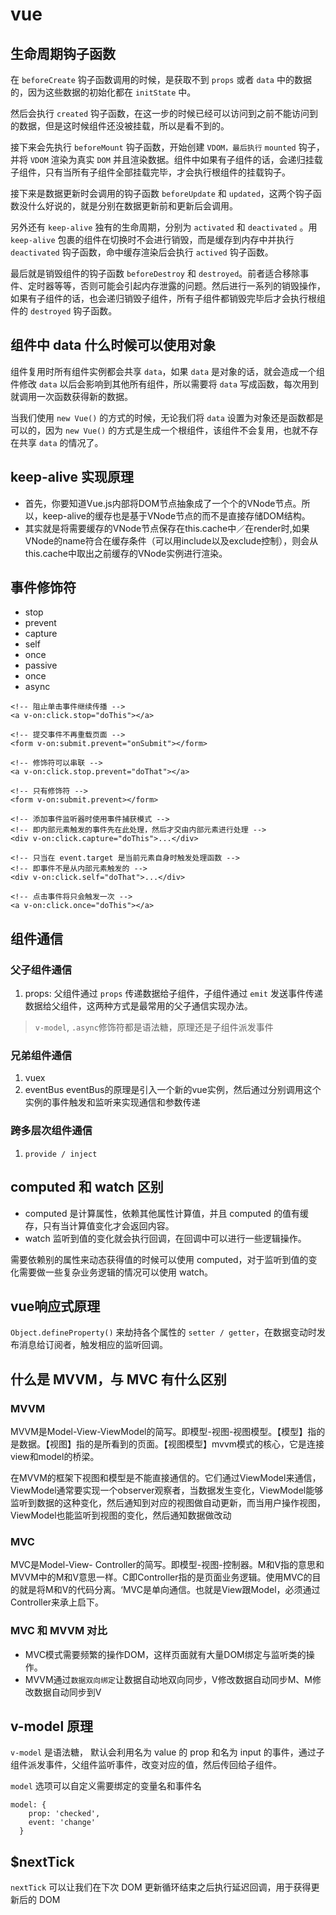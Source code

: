 # vue

## 生命周期钩子函数

在 `beforeCreate` 钩子函数调用的时候，是获取不到 `props` 或者 `data` 中的数据的，因为这些数据的初始化都在 `initState` 中。

然后会执行 `created` 钩子函数，在这一步的时候已经可以访问到之前不能访问到的数据，但是这时候组件还没被挂载，所以是看不到的。

接下来会先执行 `beforeMount` 钩子函数，开始创建 `VDOM，最后执行` `mounted` 钩子，并将 `VDOM` 渲染为真实 `DOM` 并且渲染数据。组件中如果有子组件的话，会递归挂载子组件，只有当所有子组件全部挂载完毕，才会执行根组件的挂载钩子。

接下来是数据更新时会调用的钩子函数 `beforeUpdate` 和 `updated`，这两个钩子函数没什么好说的，就是分别在数据更新前和更新后会调用。

另外还有 `keep-alive` 独有的生命周期，分别为 `activated` 和 `deactivated` 。用 `keep-alive` 包裹的组件在切换时不会进行销毁，而是缓存到内存中并执行 `deactivated` 钩子函数，命中缓存渲染后会执行 `actived` 钩子函数。

最后就是销毁组件的钩子函数 `beforeDestroy` 和 `destroyed`。前者适合移除事件、定时器等等，否则可能会引起内存泄露的问题。然后进行一系列的销毁操作，如果有子组件的话，也会递归销毁子组件，所有子组件都销毁完毕后才会执行根组件的 `destroyed` 钩子函数。

## 组件中 data 什么时候可以使用对象

组件复用时所有组件实例都会共享 `data`，如果 `data` 是对象的话，就会造成一个组件修改 `data` 以后会影响到其他所有组件，所以需要将 `data` 写成函数，每次用到就调用一次函数获得新的数据。

当我们使用 `new Vue()` 的方式的时候，无论我们将 `data` 设置为对象还是函数都是可以的，因为 `new Vue()` 的方式是生成一个根组件，该组件不会复用，也就不存在共享 `data` 的情况了。

## keep-alive 实现原理
- 首先，你要知道Vue.js内部将DOM节点抽象成了一个个的VNode节点。所以，keep-alive的缓存也是基于VNode节点的而不是直接存储DOM结构。
- 其实就是将需要缓存的VNode节点保存在this.cache中／在render时,如果VNode的name符合在缓存条件（可以用include以及exclude控制），则会从this.cache中取出之前缓存的VNode实例进行渲染。

## 事件修饰符
- stop
- prevent
- capture
- self
- once
- passive
- once
- async
```
<!-- 阻止单击事件继续传播 -->
<a v-on:click.stop="doThis"></a>

<!-- 提交事件不再重载页面 -->
<form v-on:submit.prevent="onSubmit"></form>

<!-- 修饰符可以串联 -->
<a v-on:click.stop.prevent="doThat"></a>

<!-- 只有修饰符 -->
<form v-on:submit.prevent></form>

<!-- 添加事件监听器时使用事件捕获模式 -->
<!-- 即内部元素触发的事件先在此处理，然后才交由内部元素进行处理 -->
<div v-on:click.capture="doThis">...</div>

<!-- 只当在 event.target 是当前元素自身时触发处理函数 -->
<!-- 即事件不是从内部元素触发的 -->
<div v-on:click.self="doThat">...</div>

<!-- 点击事件将只会触发一次 -->
<a v-on:click.once="doThis"></a>
```

## 组件通信
### 父子组件通信
1. props: 父组件通过 `props` 传递数据给子组件，子组件通过 `emit` 发送事件传递数据给父组件，这两种方式是最常用的父子通信实现办法。
> `v-model`, `.async`修饰符都是语法糖，原理还是子组件派发事件

### 兄弟组件通信
1. vuex
2. eventBus
eventBus的原理是引入一个新的vue实例，然后通过分别调用这个实例的事件触发和监听来实现通信和参数传递

### 跨多层次组件通信
1. `provide / inject`

## computed 和 watch 区别
- computed 是计算属性，依赖其他属性计算值，并且 computed 的值有缓存，只有当计算值变化才会返回内容。
- watch 监听到值的变化就会执行回调，在回调中可以进行一些逻辑操作。

需要依赖别的属性来动态获得值的时候可以使用 computed，对于监听到值的变化需要做一些复杂业务逻辑的情况可以使用 watch。

## vue响应式原理
`Object.defineProperty()` 来劫持各个属性的 `setter / getter`，在数据变动时发布消息给订阅者，触发相应的监听回调。

## 什么是 MVVM，与 MVC 有什么区别

### MVVM
MVVM是Model-View-ViewModel的简写。即模型-视图-视图模型。【模型】指的是数据。【视图】指的是所看到的页面。【视图模型】mvvm模式的核心，它是连接view和model的桥梁。

在MVVM的框架下视图和模型是不能直接通信的。它们通过ViewModel来通信，ViewModel通常要实现一个observer观察者，当数据发生变化，ViewModel能够监听到数据的这种变化，然后通知到对应的视图做自动更新，而当用户操作视图，ViewModel也能监听到视图的变化，然后通知数据做改动

### MVC

MVC是Model-View- Controller的简写。即模型-视图-控制器。M和V指的意思和MVVM中的M和V意思一样。C即Controller指的是页面业务逻辑。使用MVC的目的就是将M和V的代码分离。‘MVC是单向通信。也就是View跟Model，必须通过Controller来承上启下。

### MVC 和 MVVM 对比
- MVC模式需要频繁的操作DOM，这样页面就有大量DOM绑定与监听类的操作。
- MVVM通过`数据双向绑定`让数据自动地双向同步，V修改数据自动同步M、M修改数据自动同步到V

## v-model 原理
`v-model` 是语法糖， 默认会利用名为 value 的 prop 和名为 input 的事件，通过子组件派发事件，父组件监听事件，改变对应的值，然后传回给子组件。

`model` 选项可以自定义需要绑定的变量名和事件名
```
model: {
    prop: 'checked',
    event: 'change'
  }
```

## $nextTick
`nextTick` 可以让我们在下次 DOM 更新循环结束之后执行延迟回调，用于获得更新后的 DOM


